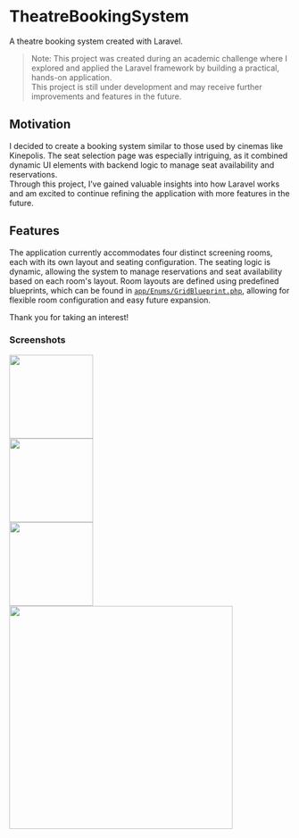 # TheatreBookingSystem
A theatre booking system created with Laravel.

> Note: This project was created during an academic challenge where I explored and applied the Laravel framework by building a practical, hands-on application.  
> This project is still under development and may receive further improvements and features in the future.  

## Motivation
I decided to create a booking system similar to those used by cinemas like Kinepolis. The seat selection page was especially intriguing, as it combined dynamic UI elements with backend logic to manage seat availability and reservations.  
Through this project, I’ve gained valuable insights into how Laravel works and am excited to continue refining the application with more features in the future.

## Features
The application currently accommodates four distinct screening rooms, each with its own layout and seating configuration.
The seating logic is dynamic, allowing the system to manage reservations and seat availability based on each room's layout.
Room layouts are defined using predefined blueprints, which can be found in [`app/Enums/GridBlueprint.php`](https://github.com/EnsoVanPoucke/TheatreBookingSystem/blob/main/app/Enums/GridBlueprint.php), allowing for flexible room configuration and easy future expansion.

Thank you for taking an interest!

### Screenshots
<a href="https://github.com/EnsoVanPoucke/TheatreBookingSystem/blob/main/public/images/screenshots/screenshot_1.jpg?raw=true">
    <img src="https://github.com/EnsoVanPoucke/TheatreBookingSystem/blob/main/public/images/screenshots/screenshot_1.jpg?raw=true" width="150"/>
</a>
<br>
<a href="https://github.com/EnsoVanPoucke/TheatreBookingSystem/blob/main/public/images/screenshots/screenshot_2.jpg?raw=true">
    <img src="https://github.com/EnsoVanPoucke/TheatreBookingSystem/blob/main/public/images/screenshots/screenshot_2.jpg?raw=true" width="150"/>
</a>
<br>
<a href="https://github.com/EnsoVanPoucke/TheatreBookingSystem/blob/main/public/images/screenshots/screenshot_3.jpg?raw=true">
    <img src="https://github.com/EnsoVanPoucke/TheatreBookingSystem/blob/main/public/images/screenshots/screenshot_3.jpg?raw=true" width="150"/>
</a>
<br>
<a href="https://github.com/EnsoVanPoucke/TheatreBookingSystem/blob/main/public/images/screenshots/screenshot_4.jpg?raw=true">
  <img src="https://github.com/EnsoVanPoucke/TheatreBookingSystem/blob/main/public/images/screenshots/screenshot_4.jpg?raw=true" width="400"/>
</a>
